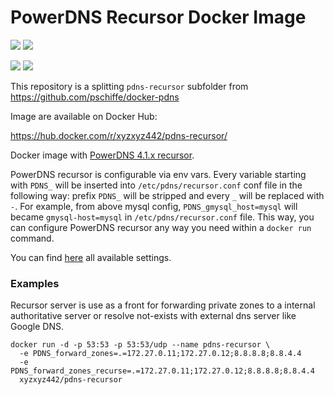 # PowerDNS Recursor Docker Image

[![](https://images.microbadger.com/badges/version/xyzxyz442/docker-pdns-recursor.svg)](https://microbadger.com/images/xyzxyz442/pdns-recursor "Get your own version badge on microbadger.com") [![](https://images.microbadger.com/badges/image/xyzxyz442/docker-pdns-recursor.svg)](https://microbadger.com/images/xyzxyz442/pdns-recursor "Get your own image badge on microbadger.com")

[![](https://images.microbadger.com/badges/version/xyzxyz442/docker-pdns-recursor:alpine.svg)](https://microbadger.com/images/xyzxyz442/pdns-recursor:alpine "Get your own version badge on microbadger.com") [![](https://images.microbadger.com/badges/image/xyzxyz442/docker-pdns-recursor:alpine.svg)](https://microbadger.com/images/xyzxyz442/pdns-recursor:alpine "Get your own image badge on microbadger.com")

This repository is a splitting `pdns-recursor` subfolder from https://github.com/pschiffe/docker-pdns

Image are available on Docker Hub:

https://hub.docker.com/r/xyzxyz442/pdns-recursor/

Docker image with [PowerDNS 4.1.x recursor](https://www.powerdns.com/).

PowerDNS recursor is configurable via env vars. Every variable starting with `PDNS_` will be inserted into `/etc/pdns/recursor.conf` conf file in the following way: prefix `PDNS_` will be stripped and every `_` will be replaced with `-`. For example, from above mysql config, `PDNS_gmysql_host=mysql` will became `gmysql-host=mysql` in `/etc/pdns/recursor.conf` file. This way, you can configure PowerDNS recursor any way you need within a `docker run` command.

You can find [here](https://doc.powerdns.com/recursor/settings.html) all available settings.

### Examples

Recursor server is use as a front for forwarding private zones to a internal authoritative server or resolve not-exists with external dns server like Google DNS.
```
docker run -d -p 53:53 -p 53:53/udp --name pdns-recursor \
  -e PDNS_forward_zones=.=172.27.0.11;172.27.0.12;8.8.8.8;8.8.4.4
  -e PDNS_forward_zones_recurse=.=172.27.0.11;172.27.0.12;8.8.8.8;8.8.4.4
  xyzxyz442/pdns-recursor
```
